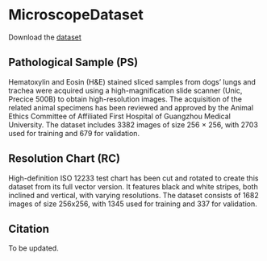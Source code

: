 # MicroscopeDataset 
Download the [dataset](https://drive.google.com/drive/folders/1nSelfO-cODwOuUwjeLgjhR2M5zPEMgSY)
## Pathological Sample (PS)
Hematoxylin and Eosin (H&E) stained sliced samples
from dogs’ lungs and trachea were acquired using a high-magnification slide scanner
(Unic, Precice 500B) to obtain high-resolution images. The acquisition of the
related animal specimens has been reviewed and approved by the Animal Ethics
Committee of Affiliated First Hospital of Guangzhou Medical University. The
dataset includes 3382 images of size 256 × 256, with 2703 used for training and 679
for validation.
## Resolution Chart (RC)
High-definition ISO 12233 test chart has been cut and rotated to create this dataset from its full vector version.
It features black and white stripes, both inclined
and vertical, with varying resolutions. The dataset consists of 1682 images of size
256x256, with 1345 used for training and 337 for validation.
## Citation
To be updated.
```plaintext
